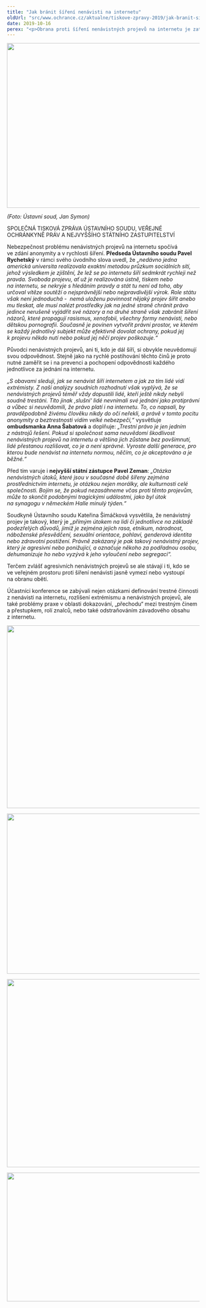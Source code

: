 ```yaml
---
title: "Jak bránit šíření nenávisti na internetu"
oldUrl: "src/www.ochrance.cz/aktualne/tiskove-zpravy-2019/jak-branit-sireni-nenavisti-na-internetu-1"
date: 2019-10-16
perex: "<p>Obrana proti šíření nenávistných projevů na internetu je zatím pomalá a nepříliš efektivní. Předseda Ústavního soudu, ombudsmanka a nejvyšší státní zástupce proto uspořádali odbornou konferenci určenou zejména policistům, státním zástupcům a soudcům s cílem hledat způsoby, jak tomuto nebezpečnému jevu účinně čelit a předcházet.</p>"
---
```


<!-- imported from the old website -->

<p><img src="https://www.ochrance.cz/uploads/RTEmagicC_2019-Hate-speech-00.jpg.jpg" width="635" height="431" alt="" /></p><p><i>(Foto: Ústavní soud, Jan Symon)</i></p><p>SPOLEČNÁ TISKOVÁ ZPRÁVA ÚSTAVNÍHO SOUDU, VEŘEJNÉ OCHRÁNKYNĚ PRÁV A NEJVYŠŠÍHO STÁTNÍHO ZASTUPITELSTVÍ</p><p>Nebezpečnost problému nenávistných projevů na internetu spočívá ve zdání anonymity a v rychlosti šíření. <b>Předseda Ústavního soudu Pavel Rychetský</b> v rámci svého úvodního slova uvedl, že <i>„nedávno jedna americká universita realizovala exaktní metodou průzkum sociálních sítí, jehož výsledkem je zjištění, že lež se po internetu šíří sedmkrát rychleji než pravda. Svoboda projevu, ať už je realizována ústně, tiskem nebo na internetu, se nekryje s hledáním pravdy a stát tu není od toho, aby určoval vítěze soutěží o nejsprávnější nebo nejpravdivější výrok. Role státu však není jednoduchá -  nemá uloženu povinnost nějaký projev šířit anebo mu tleskat, ale musí nalézt prostředky jak na jedné straně chránit právo jedince nerušeně vyjádřit své názory a na druhé straně však zabránit šíření názorů, které propagují rasismus, xenofobii, všechny formy nenávisti, nebo dětskou pornografii. Současně je povinen vytvořit právní prostor, ve kterém se každý jednotlivý subjekt může efektivně dovolat ochrany, pokud jej k projevu někdo nutí nebo pokud jej něčí projev poškozuje.“</i></p> <p>Původci nenávistných projevů, ani ti, kdo je dál šíří, si obvykle neuvědomují svou odpovědnost. Stejně jako na rychlé postihování těchto činů je proto nutné zaměřit se i na prevenci a pochopení odpovědnosti každého jednotlivce za jednání na internetu.</p> <p><i>„S obavami sleduji, jak se nenávist šíří internetem a jak za tím lidé vidí extrémisty. Z naší analýzy soudních rozhodnutí však vyplývá, že se nenávistných projevů téměř vždy dopustili lidé, kteří ještě nikdy nebyli soudně trestáni. Tito jinak ‚slušní‘ lidé nevnímali své jednání jako protiprávní a vůbec si neuvědomili, že právo platí i na internetu. To, co napsali, by pravděpodobně živému člověku nikdy do očí neřekli, a právě v tomto pocitu anonymity a beztrestnosti vidím velké nebezpečí,“</i> vysvětluje <b>ombudsmanka Anna Šabatová</b> a doplňuje: <i>„Trestní právo je jen jedním z nástrojů řešení. Pokud si společnost sama neuvědomí škodlivost nenávistných projevů na internetu a většina jich zůstane bez povšimnutí, lidé přestanou rozlišovat, co je a není správné. Vyroste další generace, pro kterou bude nenávist na internetu normou, něčím, co je akceptováno a je běžné.“ </i></p> <p>Před tím varuje i <b>nejvyšší státní zástupce Pavel Zeman</b>: <i>„Otázka nenávistných útoků, které jsou v současné době šířeny zejména prostřednictvím internetu, je otázkou nejen morálky, ale kulturnosti celé společnosti. Bojím se, že pokud nezasáhneme včas proti těmto projevům, může to skončit podobnými tragickými událostmi, jako byl útok na synagogu v německém Halle minulý týden.“</i></p> <p></p> <p>Soudkyně Ústavního soudu Kateřina Šimáčková vysvětlila, že nenávistný projev je takový, který je<i> „přímým útokem na lidi či jednotlivce na základě podezřelých důvodů, jimiž je zejména jejich rasa, etnikum, národnost, náboženské přesvědčení, sexuální orientace, pohlaví, genderová identita nebo zdravotní postižení. Právně zakázaný je pak takový nenávistný projev, který je agresivní nebo ponižující, a označuje někoho za podřadnou osobu, dehumanizuje ho nebo vyzývá k jeho vyloučení nebo segregaci“.</i></p> <p>Terčem zvlášť agresivních nenávistných projevů se ale stávají i ti, kdo se ve veřejném prostoru proti šíření nenávisti jasně vymezí nebo vystoupí na obranu obětí.</p> <p>Účastníci konference se zabývali nejen otázkami definování trestné činnosti z nenávisti na internetu, rozlišení extrémismu a nenávistných projevů, ale také problémy praxe v oblasti dokazování, „přechodu“ mezi trestným činem a přestupkem, rolí znalců, nebo také odstraňováním závadového obsahu z internetu.</p><p><img src="https://www.ochrance.cz/uploads/RTEmagicC_2019-Hate-speech-01.jpg.jpg" width="630" height="478" alt="" /></p><p><img src="https://www.ochrance.cz/uploads/RTEmagicC_2019-Hate-speech-02.jpg.jpg" width="630" height="419" alt="" /></p><p><img src="https://www.ochrance.cz/uploads/RTEmagicC_2019-Hate-speech-03.jpg.jpg" width="630" height="492" alt="" /></p><p><img src="https://www.ochrance.cz/uploads/RTEmagicC_2019-Hate-speech-05.jpg.jpg" width="630" height="337" alt="" /></p>

